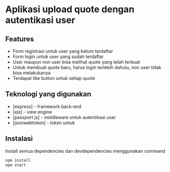 # Aplikasi upload quote dengan autentikasi user

## Features

- Form registrasi untuk user yang belum terdaftar
- Form login untuk user yang sudah terdaftar
- User maupun non user bisa melihat quote yang telah terbuat
- Untuk membuat quote baru, harus login terlebih dahulu, non user tidak bisa melakukanya
- Terdapat like button untuk setiap quote

## Teknologi yang digunakan

- [express] - framework back-end
- [ejs] - view engine
- [passport js] - middleware untuk autentikasi user
- [jsonwebtoken] - token untuk

## Instalasi

Install semua dependencies dan devdependencies menggunakan command

```sh
npm install
npm start
```
